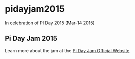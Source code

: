 # pidayjam2015
In celebration of PI Day 2015 (Mar-14 2015)

## Pi Day Jam 2015
Learn more about the jam at the [Pi Day Jam Official Website](http://itch.io/jam/pi-day-jam-2015)
